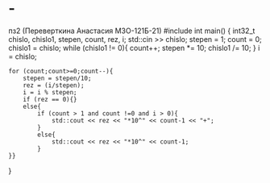 # -
пз2 (Переверткина Анастасия М3О-121Б-21)
#include <iostream>
int main()
{
    int32_t chislo, chislo1, stepen, count, rez, i;
    std::cin >> chislo;
    stepen = 1;
    count = 0;
    chislo1 = chislo;
    while (chislo1 != 0){
        count++;
        stepen *= 10;
        chislo1 /= 10;
    }
    i = chislo;

    for (count;count>=0;count--){
        stepen = stepen/10;
        rez = (i/stepen);
        i = i % stepen;
        if (rez == 0){}
        else{
            if (count > 1 and count !=0 and i > 0){
                std::cout << rez << "*10^" << count-1 << "+";
            }
            else{
                std::cout << rez << "*10^" << count-1;
            }
    }}
}
